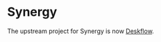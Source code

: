 # Synergy

The upstream project for Synergy is now [Deskflow](https://github.com/deskflow/deskflow).

